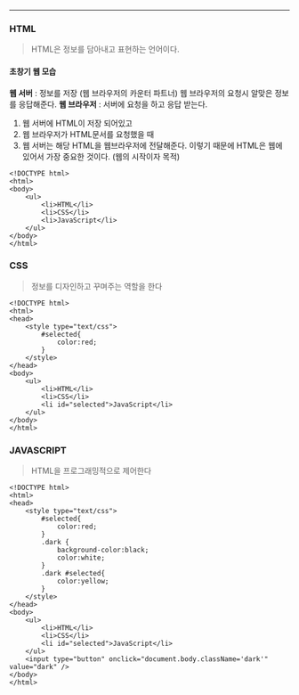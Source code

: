 ***
### HTML 
> HTML은 정보를 담아내고 표현하는 언어이다.
#### 초창기 웹 모습
**웹 서버**       : 정보를 저장 (웹 브라우저의 카운터 파트너)
                웹 브라우저의 요청시 알맞은 정보를 응답해준다.
**웹 브라우저**    : 서버에 요청을 하고 응답 받는다.
1. 웹 서버에 HTML이 저장 되어있고
2. 웹 브라우저가 HTML문서를 요청했을 때 
3. 웹 서버는 해당 HTML을 웹브라우저에 전달해준다.
이렇기 때문에 HTML은 웹에 있어서 가장 중요한 것이다. (웹의 시작이자 목적)
```
<!DOCTYPE html>
<html>
<body>
    <ul>
        <li>HTML</li>
        <li>CSS</li>
        <li>JavaScript</li>
    </ul>
</body>
</html>
```
### CSS
>  정보를 디자인하고 꾸며주는 역할을 한다


```
<!DOCTYPE html>
<html>
<head>
    <style type="text/css">
        #selected{
            color:red;
        }
    </style>
</head>
<body>
    <ul>
        <li>HTML</li>
        <li>CSS</li>
        <li id="selected">JavaScript</li>
    </ul>
</body>
</html>
```

### JAVASCRIPT
> HTML을 프로그래밍적으로 제어한다
```
<!DOCTYPE html>
<html>
<head>
    <style type="text/css">
        #selected{
            color:red;
        }
        .dark {
            background-color:black;
            color:white;
        }
        .dark #selected{
            color:yellow;
        }
    </style>
</head>
<body>
    <ul>
        <li>HTML</li>
        <li>CSS</li>
        <li id="selected">JavaScript</li>
    </ul>
    <input type="button" onclick="document.body.className='dark'" value="dark" />
</body>
</html>
```
